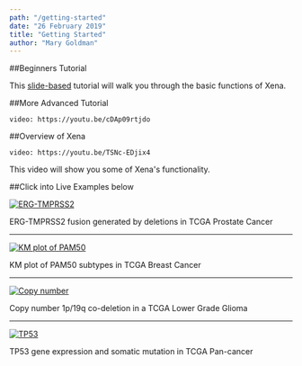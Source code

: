 ```yaml
---
path: "/getting-started"
date: "26 February 2019"
title: "Getting Started"
author: "Mary Goldman"
---
```


##Beginners Tutorial

This [slide-based](https://docs.google.com/presentation/d/1J0cbcWLkf4zL3q9sOCU8tRg7nvjYqlySMurRTTtDCrg/embed?start=false&amp;loop=false&amp;delayms=60000) tutorial will walk you through the basic functions of Xena.

##More Advanced Tutorial

`video: https://youtu.be/cDAp09rtjdo`

##Overview of Xena

`video: https://youtu.be/TSNc-EDjix4`

This video will show you some of Xena's functionality.

##Click into Live Examples below

[![ERG-TMPRSS2](/images/getting-started-spreadsheet.png)](https://xenabrowser.net/heatmap/?bookmark=8ccad07e6cddffc37ba4dce5b1361a74)

ERG-TMPRSS2 fusion generated by deletions in TCGA Prostate Cancer

---

[![KM plot of PAM50](/images/getting-started-km.png)](https://xenabrowser.net/heatmap/?bookmark=cbf492472144325cd22203c823bee8de)

KM plot of PAM50 subtypes in TCGA Breast Cancer

---

[![Copy number](/images/getting-started-copy.png)](https://xenabrowser.net/heatmap/?bookmark=94ce39c2f64cf3b69da27eb048b3db05)

Copy number 1p/19q co-deletion in a TCGA Lower Grade Glioma

---

[![TP53](/images/getting-started-tp53.png)](https://xenabrowser.net/heatmap/?bookmark=b7e699f56f9646e382ea15c358257417)

TP53 gene expression and somatic mutation in TCGA Pan-cancer
